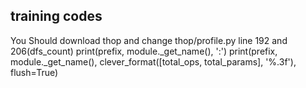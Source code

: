 ## training codes

You Should download thop and change thop/profile.py line 192 and 206(dfs\_count)
    print(prefix, module.\_get\_name(), ':')
    print(prefix, module.\_get\_name(), clever_format([total_ops, total_params], '%.3f'), flush=True)

